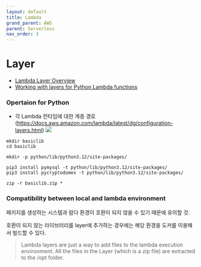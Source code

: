 ```yaml
---
layout: default
title: Lambda
grand_parent: AWS
parent: Serverless
nav_order: 3
---
```



# Layer
* [Lambda Layer Overview](https://docs.aws.amazon.com/lambda/latest/dg/chapter-layers.html)
* [Working with layers for Python Lambda functions](https://docs.aws.amazon.com/lambda/latest/dg/python-layers.html)

### Opertaion for Python
* 각 Lambda 런타임에 대한 계층 경로 (https://docs.aws.amazon.com/lambda/latest/dg/configuration-layers.html)
![](/aws/serverless/layer-paths.png)



```
mkdir basiclib
cd basiclib

mkdir -p python/lib/python3.12/site-packages/

pip3 install pymysql -t python/lib/python3.12/site-packages/
pip3 install pycryptodomex -t python/lib/python3.12/site-packages/

zip -r basiclib.zip * 
```

### Compatibility between local and lambda environment
패키지를 생성하는 시스템과 람다 환경이 호환이 되지 않을 수 있기 때문에 유의할 것.

호환이 되지 않는 라이브러리를 layer에 추가하는 경우에는 해당 환경을 도커를 이용해서 빌드할 수 있다.

> Lambda layers are just a way to add files to the lambda execution environment. All the files in the Layer (which is a zip file) are extracted to the /opt folder.


